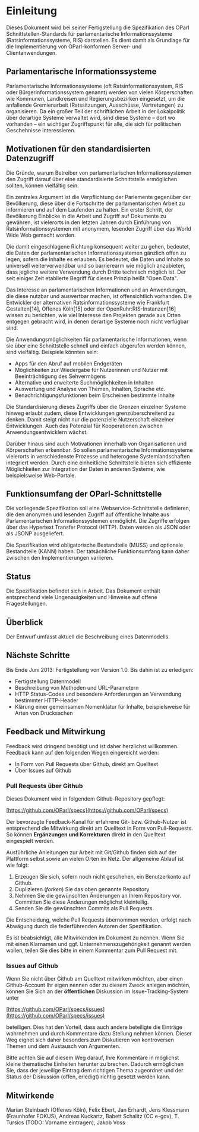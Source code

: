 Einleitung
==========

Dieses Dokument wird bei seiner Fertigstellung die Spezifikation des OParl 
Schnittstellen-Standards für parlamentarische Informationssysteme 
(Ratsinformationssysteme, RIS) darstellen. Es dient damit als Grundlage für 
die Implementierung von OParl-konformen Server- und Clientanwendungen.


Parlamentarische Informationssysteme
------------------------------------

Parlamentarische Informationssysteme (oft Ratsinformationssystem, RIS oder 
Bürgerinformationssystem genannt) werden von vielen Körperschaften wie 
Kommunen, Landkreisen und Regierungsbezirken eingesetzt, um die anfallende 
Gremienarbeit (Ratssitzungen, Ausschüsse, Vertretungen) zu organisieren. Da 
ein großer Teil der schriftlichen Arbeit in der Lokalpolitik über derartige 
Systeme verwaltet wird, sind diese Systeme – dort wo vorhanden – ein 
wichtiger Zugriffspunkt für alle, die sich für politischen Geschehnisse 
interessieren.


Motivationen für den standardisierten Datenzugriff
--------------------------------------------------

Die Gründe, warum Betreiber von parlamentarischen Informationssystemen den
Zugriff darauf über eine standardisierte Schnittstelle ermöglichen sollten,
können vielfältig sein.

Ein zentrales Argument ist die Verpflichtung der Parlemente gegenüber der
Bevölkerung, diese über die Fortschritte der parlamentarischen Arbeit zu
informieren und auf dem Laufenden zu halten. Ein erster Schritt, der
Bevölkerung Einblicke in die Arbeit und Zugriff auf Dokumente zu gewähren,
ist vielerorts in den letzten Jahren durch Einführung von Ratsinformationssystemen
mit anonymem, lesenden Zugriff über das World Wide Web gemacht worden.

Die damit eingeschlagene Richtung konsequent weiter zu gehen, bedeutet, die
Daten der parlamentarischen Informationssystemen gänzlich offen zu legen,
sofern die Inhalte es erlauben. Es bedeutet, die Daten und Inhalte so
universell weiterverwendbar und so barrierearm wie möglich anzubieten, dass
jegliche weitere Verwendung durch Dritte technisch möglich ist. Der seit
einiger Zeit etablierte Begriff für dieses Prinzip heißt "Open Data".

Das Interesse an parlamentarischen Informationen und an Anwendungen, die diese
nutzbar und auswertbar machen, ist offensichtlich vorhanden. Die Entwickler
der alternativen Ratsinformationssysteme wie Frankfurt Gestalten[14], Offenes 
Köln[15] oder der OpenRuhr:RIS-Instanzen[16] wissen zu berichten, wie viel
Interesse den Projekten gerade aus Orten entgegen gebracht wird, in denen
derartige Systeme noch nicht verfügbar sind.

Die Anwendungsmöglichkeiten für parlamentarische Informationen, wenn sie über
eine Schnittstelle schnell und einfach abgerufen werden können, sind vielfältig.
Beispiele könnten sein:

* Apps für den Abruf auf mobilen Endgeräten
* Möglichkeiten zur Wiedergabe für Nutzerinnen und Nutzer mit Beeinträchtigung des Sehvermögens
* Alternative und erweiterte Suchmöglichkeiten in Inhalten
* Auswertung und Analyse von Themen, Inhalten, Sprache etc.
* Benachrichtigungsfunktionen beim Erscheinen bestimmte Inhalte

Die Standardisierung dieses Zugriffs über die Grenzen einzelner Systeme hinweg
erlaubt zudem, diese Entwicklungen grenzüberschreitend zu denken. Damit steigt
nicht nur die potenzielle Nutzerschaft einzelner Entwicklungen. Auch das
Potenzial für Kooperationen zwischen Anwendungsentwicklern wächst.

Darüber hinaus sind auch Motivationen innerhalb von Organisationen und Körperschaften
erkennbar. So sollen parlamentarische Informationssysteme vielerorts in
verschiedenste Prozesse und heterogene Systemlandschaften integriert werden. Durch
eine einheitliche Schnittstelle bieten sich effiziente Möglichkeiten zur Integration
der Daten in anderen Systeme, wie beispielsweise Web-Portale.


Funktionsumfang der OParl-Schnittstelle
---------------------------------------

Die vorliegende Spezifikation soll eine Webservice-Schnittstelle definieren, 
die den anonymen und lesenden Zugriff auf öffentliche Inhalte aus 
Parlamentarischen Informationssystemen ermöglicht. Die Zugriffe erfolgen 
über das Hypertext Transfer Protocol (HTTP). Daten werden als JSON oder als
JSONP ausgeliefert.

Die Spezifikation wird obligatorische Bestandteile (MUSS) und optionale 
Bestandteile (KANN) haben. Der tatsächliche Funktionsumfang kann daher 
zwischen den Implementierungen variieren.


Status
------

Die Spezifikation befindet sich in Arbeit. Das Dokument enthält entsprechend 
viele Ungenauigkeiten und Hinweise auf offene Fragestellungen.


Überblick
---------

Der Entwurf umfasst aktuell die Beschreibung eines Datenmodells. 


Nächste Schritte
----------------

Bis Ende Juni 2013: Fertigstellung von Version 1.0. Bis dahin ist zu 
erledigen:

* Fertigstellung Datenmodell
* Beschreibung von Methoden und URL-Parametern
* HTTP Status-Codes und besondere Anforderungen an Verwendung bestimmter 
HTTP-Header
* Klärung einer gemeinsamen Nomenklatur für Inhalte, beispielsweise für Arten 
von Drucksachen


Feedback und Mitwirkung
-----------------------

Feedback wird dringend benötigt und ist daher herzlichst willkommen. 
Feedback kann auf den folgenden Wegen eingereicht werden:

* In Form von Pull Requests über Github, direkt am Quelltext
* Über Issues auf Github

### Pull Requests über Github ###

Dieses Dokument wird in folgendem Github-Repository gepflegt:

[https://github.com/OParl/specs](https://github.com/OParl/specs)

Der bevorzugte Feedback-Kanal für erfahrene Git- bzw. Github-Nutzer ist 
entsprechend die Mitwirkung direkt am Quelltext in Form von Pull-Requests. 
So können **Ergänzungen und Korrekturen** direkt in den Quelltext 
eingespielt werden.

Ausführliche Anleitungen zur Arbeit mit Git/Github finden sich auf der 
Plattform selbst sowie an vielen Orten im Netz. Der allgemeine Ablauf ist 
wie folgt:

1. Erzeugen Sie sich, sofern noch nicht geschehen, ein Benutzerkonto auf 
Github.
2. Duplizieren (_forken_) Sie das oben genannte Repository
3. Nehmen Sie die gewünschten Änderungen an Ihrem Repository vor. Committen 
Sie diese Änderungen möglichst kleinteilig.
4. Senden Sie die gewünschten Commits als Pull Requests.

Die Entscheidung, welche Pull Requests übernommen werden, erfolgt nach 
Abwägung durch die federführenden Autoren der Spezifikation.

Es ist beabsichtigt, alle Mitwirkenden im Dokument zu nennen. Wenn Sie mit 
einen Klarnamen und ggf. Unternehmenszugehörigkeit genannt werden wollen, 
teilen Sie dies bitte in einem Kommentar zum Pull Request mit.


### Issues auf Github ###

Wenn Sie nicht über Github am Quelltext mitwirken möchten, aber einen 
Github-Account Ihr eigen nennen oder zu diesem Zweck anlegen möchten, können
Sie Sich an der **öffentlichen** Diskussion im Issue-Tracking-System unter

[https://github.com/OParl/specs/issues](https://github.com/OParl/specs/issues)

beteiligen. Dies hat den Vorteil, dass auch andere beteiligte die Einträge 
wahrnehmen und durch Kommentare dazu Stellung nehmen können. Dieser Weg 
eignet sich daher besonders zum Diskutieren von kontroversen Themen und
dem Austausch von Argumenten.

Bitte achten Sie auf diesem Weg darauf, Ihre Kommentare in möglichst kleine 
thematische Einheiten herunter zu brechen. Dadurch ermöglichen Sie, dass der
jeweilige Eintrag dem richtigen Thema zugeordnet und der Status der 
Diskussion (offen, erledigt) richtig gesetzt werden kann.


Mitwirkende
-----------

Marian Steinbach (Offenes Köln),
Felix Ebert,
Jan Erhardt,
Jens Klessmann (Fraunhofer FOKUS),
Andreas Kuckartz,
Babett Schalitz (CC e-gov),
T. Tursics (TODO: Vorname eintragen), 
Jakob Voss
